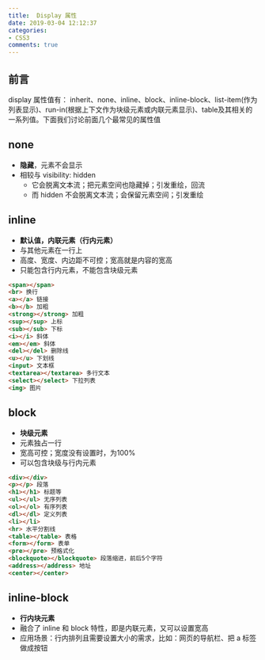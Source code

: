 ```yaml
---
title:  Display 属性
date: 2019-03-04 12:12:37
categories:
- CSS3
comments: true
---
```


## 前言

display 属性值有： inherit、none、inline、block、inline-block、list-item(作为列表显示)、run-in(根据上下文作为块级元素或内联元素显示)、table及其相关的一系列值。下面我们讨论前面几个最常见的属性值

<!-- more -->

## none

- **隐藏**，元素不会显示
- 相较与 visibility: hidden 
  - 它会脱离文本流；把元素空间也隐藏掉；引发重绘，回流
  - 而 hidden 不会脱离文本流；会保留元素空间；引发重绘 



## inline

- **默认值，内联元素（行内元素）**
- 与其他元素在一行上
- 高度、宽度、内边距不可控；宽高就是内容的宽高
- 只能包含行内元素，不能包含块级元素

```html
<span></span>
<br> 换行
<a></a> 链接
<b></b> 加粗
<strong></strong> 加粗
<sup></sup> 上标
<sub></sub> 下标
<i></i> 斜体
<em></em> 斜体
<del></del> 删除线
<u></u> 下划线
<input> 文本框
<textarea></textarea> 多行文本
<select></select> 下拉列表
<img> 图片
```



## block

- **块级元素**
- 元素独占一行
- 宽高可控；宽度没有设置时，为100%
- 可以包含块级与行内元素

```html
<div></div>
<p></p> 段落
<h1></h1> 标题等 
<ul></ul> 无序列表
<ol></ol> 有序列表
<dl></dl> 定义列表
<li></li>
<hr> 水平分割线
<table></table> 表格
<form></form> 表单
<pre></pre> 预格式化
<blockquote></blockquote> 段落缩进，前后5个字符
<address></address> 地址
<center></center> 
```



## inline-block

- **行内块元素**
- 融合了 inline 和 block 特性，即是内联元素，又可以设置宽高
- 应用场景：行内排列且需要设置大小的需求，比如：网页的导航栏、把 a 标签做成按钮
